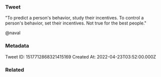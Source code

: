 ### Tweet
"To predict a person's behavior, study their incentives. To control a person's behavior, set their incentives. Not true for the best people."

@naval

### Metadata
Tweet ID: 1517712868321415169
Created At: 2022-04-23T03:52:00.000Z

### Related

